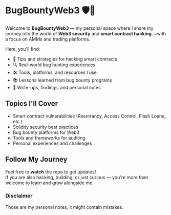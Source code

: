 # BugBountyWeb3 🛡️🚀

Welcome to **BugBountyWeb3** — my personal space where I share my journey into the world of **Web3 security** and **smart contract hacking**. ~with a focus on AMMs and trading platforms.

Here, you'll find:
- 🧠 Tips and strategies for hacking smart contracts
- 🔍 Real-world bug hunting experiences
- 🛠️ Tools, platforms, and resources I use
- 📚 Lessons learned from bug bounty programs
- 📝 Write-ups, findings, and personal notes

## Topics I'll Cover
- Smart contract vulnerabilities (Reentrancy, Access Control, Flash Loans, etc.)
- Solidity security best practices
- Bug bounty platforms for Web3
- Tools and frameworks for auditing
- Personal experiences and challenges

## Follow My Journey

Feel free to **watch** the repo to get updates!  
If you are also hacking, building, or just curious — you're more than welcome to learn and grow alongside me.

### Disclaimer
Those are my personal notes, it might contain mistakes.
